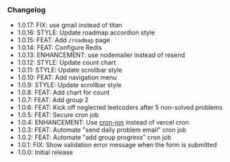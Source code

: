 ### Changelog

- 1.0.17: FIX: use gmail instead of titan
- 1.0.16: STYLE: Update roadmap accordion style
- 1.0.15: FEAT: Add `/roadmap` page
- 1.0.14: FEAT: Configure Redis
- 1.0.13: ENHANCEMENT: use nodemailer instead of resend
- 1.0.12: STYLE: Update count chart
- 1.0.11: STYLE: Update scrollbar style
- 1.0.10: FEAT: Add navigation menu
- 1.0.9: STYLE: Update scrollbar style
- 1.0.8: FEAT: Add chart for count
- 1.0.7: FEAT: Add group 2
- 1.0.6: FEAT: Kick off neglected leetcoders after 5 non-solved problems
- 1.0.5: FEAT: Secure cron job
- 1.0.4: ENHANCEMENT: Use [cron-jon](https://console.cron-job.org/jobs) instead of vercel cron
- 1.0.3: FEAT: Automate "send daily problem email" cron job
- 1.0.2: FEAT: Automate "add group progress" cron job
- 1.0.1: FIX: Show validation error message when the form is submitted
- 1.0.0: Initial release

